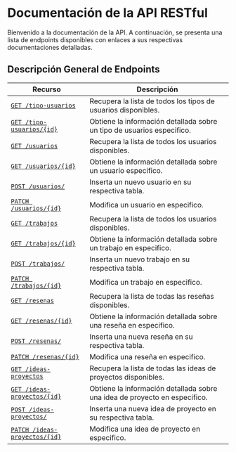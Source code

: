 # Documentación de la API RESTful
Bienvenido a la documentación de la API. A continuación, se presenta una lista de endpoints disponibles con enlaces a sus respectivas documentaciones detalladas.

## Descripción General de Endpoints
| Recurso                    | Descripción |
| -------------------------- | ----------- |
| [`GET /tipo-usuarios`](./endpoints/get-tipo-usuarios.md)  | Recupera la lista de todos los tipos de usuarios disponibles.  |
| [`GET /tipo-usuarios/{id}`](.\endpoints\get-tipo-usuarios-id.md)  | Obtiene la información detallada sobre un tipo de usuarios especifico. |
| [`GET /usuarios`](.\endpoints\get-usuarios.md)  | Recupera la lista de todos los usuarios disponibles.   |
| [`GET /usuarios/{id}`](.\endpoints\get-usuarios-id.md)  | Obtiene la información detallada sobre un usuario especifico.  |
| [`POST /usuarios/`](.\endpoints\post-usuarios.md)    | Inserta un nuevo usuario en su respectiva tabla.   |
| [`PATCH /usuarios/{id}`](.\endpoints\patch-usuarios-id.md)    | Modifica un usuario en especifico. |
| [`GET /trabajos`](.\endpoints\get-trabajos.md)  | Recupera la lista de todos los usuarios disponibles. |
| [`GET /trabajos/{id}`](.\endpoints\get-trabajos-id.md)  | Obtiene la información detallada sobre un trabajo en especifico.   |
| [`POST /trabajos/`](.\endpoints\post-trabajos.md)    | Inserta un nuevo trabajo en su respectiva tabla.   |
| [`PATCH /trabajos/{id}`](.\endpoints\patch-trabajos-id.md)    | Modifica un trabajo en especifico. |
| [`GET /resenas`](.\endpoints\get-resenas.md)    | Recupera la lista de todas las reseñas disponibles.    |
| [`GET /resenas/{id}`](.\endpoints\get-resenas-id.md)    | Obtiene la información detallada sobre una reseña en especifico.   |
| [`POST /resenas/`](.\endpoints\post-resenas.md)  | Inserta una nueva reseña en su respectiva tabla.   |
| [`PATCH /resenas/{id}`](.\endpoints\patch-resenas-id.md)  | Modifica una reseña en especifico. |
| [`GET /ideas-proyectos`](.\endpoints\get-ideas-proyectos.md)    | Recupera la lista de todas las ideas de proyectos disponibles. | 
| [`GET /ideas-proyectos/{id}`](.\endpoints\get-ideas-proyectos-id.md)    | Obtiene la información detallada sobre una idea de proyecto en especifico. |
| [`POST /ideas-proyectos/`](.\endpoints\post-ideas-proyectos.md)  | Inserta una nueva idea de proyecto en su respectiva tabla. |
| [`PATCH /ideas-proyectos/{id}`](.\endpoints\patch-ideas-proyectos-id.md)  | Modifica una idea de proyecto en especifico.   |